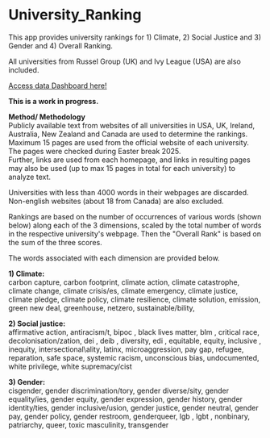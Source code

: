 # University_Ranking
This app provides university rankings for 1) Climate, 2) Social Justice and 3) Gender and 4) Overall Ranking.  

All universities from Russel Group (UK) and Ivy League (USA) are also included.

[Access data Dashboard here!](https://uniranking.streamlit.app/)   

<b>This is a work in progress.</b>     
  
<b>Method/ Methodology</b>  
Publicly available text from websites of all universities in USA, UK, Ireland, Australia, New Zealand and Canada are used to determine the rankings.  
Maximum 15 pages are used from the official website of each university.  The pages were checked during Easter break 2025.  
Further, links are used from each homepage, and links in resulting pages may also be used (up to max 15 pages in total for each university) to analyze text.  

Universities with less than 4000 words in their webpages are discarded. Non-english websites (about 18 from Canada) are also excluded.

Rankings are based on the number of occurrences of various words (shown below) along each of the 3 dimensions, scaled by the total number of words in the respective university's webpage. Then the "Overall Rank" is based on the sum of the three scores.  

The words associated with each dimension are provided  below.

<b>1) Climate:</b>  
carbon capture,
carbon footprint,
climate action,
climate catastrophe,
climate change,
climate crisis/es,
climate emergency,
climate justice,
climate pledge,
climate policy,
climate resilience,
climate solution,
emission,
green new deal,
greenhouse,
netzero,
sustainable/bility,



<b>2) Social justice:</b>    
affirmative action,
antiracism/t,
bipoc ,
black lives matter,
 blm ,
critical race,
 decolonisation/zation,
 dei ,
 deib ,
diversity,
 edi ,
equitable,
equity,
inclusive ,
inequity,
intersectional\ality,
latinx,
microaggression,
pay gap,
refugee,
 reparation,
safe space,
systemic racism,
unconscious bias,
undocumented,
white privilege,
white supremacy/cist



<b>3) Gender:</b>     
cisgender,
gender discrimination/tory,
gender diverse/sity,
gender equality/ies,
gender equity,
gender expression,
gender history,
gender identity/ties,
gender inclusive/usion,
gender justice,
gender neutral,
gender pay,
gender policy,
gender restroom,
genderqueer,
 lgb ,
 lgbt ,
nonbinary,
patriarchy,
queer,
toxic masculinity,
transgender




